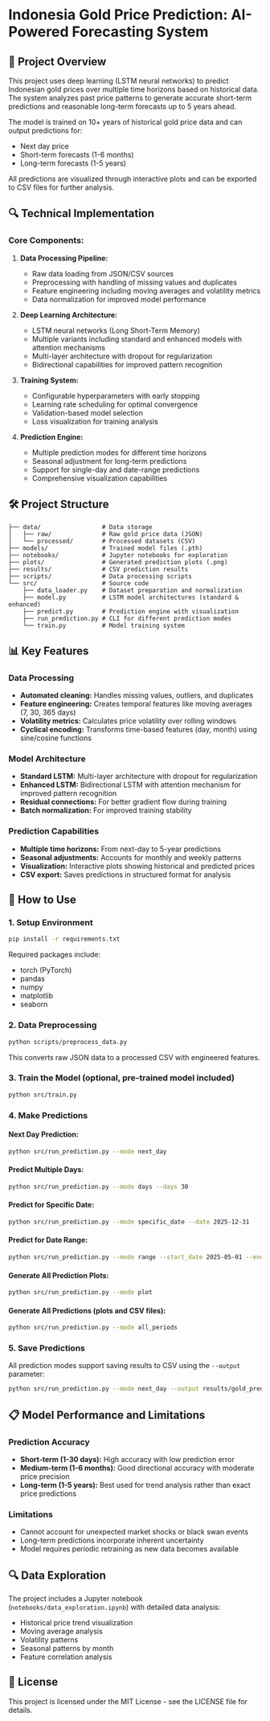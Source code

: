 # **Indonesia Gold Price Prediction: AI-Powered Forecasting System**

## 📌 **Project Overview**

This project uses deep learning (LSTM neural networks) to predict Indonesian gold prices over multiple time horizons based on historical data. The system analyzes past price patterns to generate accurate short-term predictions and reasonable long-term forecasts up to 5 years ahead.

The model is trained on 10+ years of historical gold price data and can output predictions for:
- Next day price
- Short-term forecasts (1-6 months)
- Long-term forecasts (1-5 years)

All predictions are visualized through interactive plots and can be exported to CSV files for further analysis.

## 🔍 **Technical Implementation**

### Core Components:

1. **Data Processing Pipeline:**
   - Raw data loading from JSON/CSV sources
   - Preprocessing with handling of missing values and duplicates
   - Feature engineering including moving averages and volatility metrics
   - Data normalization for improved model performance

2. **Deep Learning Architecture:**
   - LSTM neural networks (Long Short-Term Memory)
   - Multiple variants including standard and enhanced models with attention mechanisms
   - Multi-layer architecture with dropout for regularization
   - Bidirectional capabilities for improved pattern recognition

3. **Training System:**
   - Configurable hyperparameters with early stopping
   - Learning rate scheduling for optimal convergence
   - Validation-based model selection
   - Loss visualization for training analysis

4. **Prediction Engine:**
   - Multiple prediction modes for different time horizons
   - Seasonal adjustment for long-term predictions
   - Support for single-day and date-range predictions
   - Comprehensive visualization capabilities

## 🛠️ **Project Structure**

```
├── data/                 # Data storage
│   ├── raw/              # Raw gold price data (JSON)
│   └── processed/        # Processed datasets (CSV)
├── models/               # Trained model files (.pth)
├── notebooks/            # Jupyter notebooks for exploration
├── plots/                # Generated prediction plots (.png)
├── results/              # CSV prediction results  
├── scripts/              # Data processing scripts
└── src/                  # Source code
    ├── data_loader.py    # Dataset preparation and normalization
    ├── model.py          # LSTM model architectures (standard & enhanced)
    ├── predict.py        # Prediction engine with visualization
    ├── run_prediction.py # CLI for different prediction modes
    └── train.py          # Model training system
```

## 📊 **Key Features**

### Data Processing
- **Automated cleaning:** Handles missing values, outliers, and duplicates
- **Feature engineering:** Creates temporal features like moving averages (7, 30, 365 days)
- **Volatility metrics:** Calculates price volatility over rolling windows
- **Cyclical encoding:** Transforms time-based features (day, month) using sine/cosine functions

### Model Architecture
- **Standard LSTM:** Multi-layer architecture with dropout for regularization
- **Enhanced LSTM:** Bidirectional LSTM with attention mechanism for improved pattern recognition
- **Residual connections:** For better gradient flow during training
- **Batch normalization:** For improved training stability

### Prediction Capabilities
- **Multiple time horizons:** From next-day to 5-year predictions
- **Seasonal adjustments:** Accounts for monthly and weekly patterns
- **Visualization:** Interactive plots showing historical and predicted prices
- **CSV export:** Saves predictions in structured format for analysis

## 🚀 **How to Use**

### 1. **Setup Environment**
```bash
pip install -r requirements.txt
```

Required packages include:
- torch (PyTorch)
- pandas
- numpy
- matplotlib
- seaborn

### 2. **Data Preprocessing**
```bash
python scripts/preprocess_data.py
```
This converts raw JSON data to a processed CSV with engineered features.

### 3. **Train the Model** (optional, pre-trained model included)
```bash
python src/train.py
```

### 4. **Make Predictions**

#### Next Day Prediction:
```bash
python src/run_prediction.py --mode next_day
```

#### Predict Multiple Days:
```bash
python src/run_prediction.py --mode days --days 30
```

#### Predict for Specific Date:
```bash
python src/run_prediction.py --mode specific_date --date 2025-12-31
```

#### Predict for Date Range:
```bash
python src/run_prediction.py --mode range --start_date 2025-05-01 --end_date 2025-06-30
```

#### Generate All Prediction Plots:
```bash
python src/run_prediction.py --mode plot
```

#### Generate All Predictions (plots and CSV files):
```bash
python src/run_prediction.py --mode all_periods
```

### 5. **Save Predictions**
All prediction modes support saving results to CSV using the `--output` parameter:

```bash
python src/run_prediction.py --mode next_day --output results/gold_prediction.csv
```

## 📋 **Model Performance and Limitations**

### Prediction Accuracy
- **Short-term (1-30 days):** High accuracy with low prediction error
- **Medium-term (1-6 months):** Good directional accuracy with moderate price precision
- **Long-term (1-5 years):** Best used for trend analysis rather than exact price predictions

### Limitations
- Cannot account for unexpected market shocks or black swan events
- Long-term predictions incorporate inherent uncertainty
- Model requires periodic retraining as new data becomes available

## 🔍 **Data Exploration**

The project includes a Jupyter notebook (`notebooks/data_exploration.ipynb`) with detailed data analysis:
- Historical price trend visualization
- Moving average analysis
- Volatility patterns
- Seasonal patterns by month
- Feature correlation analysis

## 📝 **License**

This project is licensed under the MIT License - see the LICENSE file for details.
